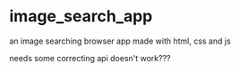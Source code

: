 # image_search_app
an image searching browser app made with html, css and js

needs some correcting
api doesn't work???
